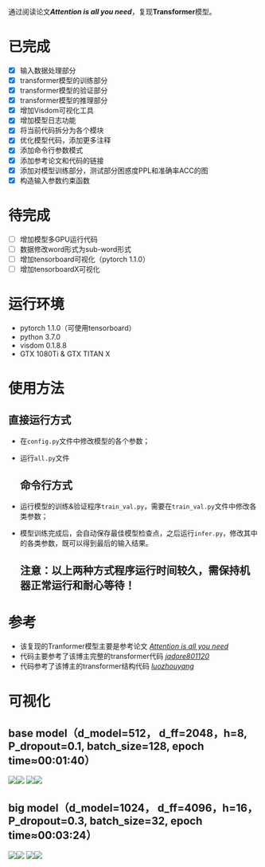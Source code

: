 通过阅读论文***Attention is all you need***，复现**Transformer**模型。

# 已完成
- [x] 输入数据处理部分
- [x] transformer模型的训练部分
- [x] transformer模型的验证部分
- [x] transformer模型的推理部分
- [x] 增加Visdom可视化工具
- [x] 增加模型日志功能
- [x] 将当前代码拆分为各个模块
- [x] 优化模型代码，添加更多注释
- [x] 添加命令行参数模式
- [x] 添加参考论文和代码的链接
- [x] 添加对模型训练部分，测试部分困惑度PPL和准确率ACC的图
- [x] 构造输入参数约束函数

# 待完成
- [ ] 增加模型多GPU运行代码
- [ ] 数据修改word形式为sub-word形式
- [ ] 增加tensorboard可视化（pytorch 1.1.0）
- [ ] 增加tensorboardX可视化

# 运行环境
+ pytorch 1.1.0（可使用tensorboard）
+ python 3.7.0
+ visdom 0.1.8.8
+ GTX 1080Ti & GTX TITAN X

# 使用方法
  ## 直接运行方式
- 在`config.py`文件中修改模型的各个参数；
- 运行`all.py`文件

  ## 命令行方式
- 运行模型的训练&验证程序`train_val.py`，需要在`train_val.py`文件中修改各类参数；
- 模型训练完成后，会自动保存最佳模型检查点，之后运行`infer.py`，修改其中的各类参数，既可以得到最后的输入结果。

  ## 注意：以上两种方式程序运行时间较久，需保持机器正常运行和耐心等待！

# 参考
+ 该复现的Tranformer模型主要是参考论文 [*Attention is all you need*](https://arxiv.org/abs/1706.03762)
+ 代码主要参考了该博主完整的transformer代码 [*jadore801120*](https://github.com/jadore801120/attention-is-all-you-need-pytorch)
+ 代码参考了该博主的transformer结构代码 [*luozhouyang*](https://luozhouyang.github.io/transformer/)

# 可视化

  ## base model（d_model=512， d_ff=2048，h=8, P_dropout=0.1, batch_size=128, epoch time≈00:01:40）
  ![](https://github.com/YUHANYU/Reproduce_Transformer/blob/master/base%20%26%20big%20model/base%20model/train_loss.png)![](https://github.com/YUHANYU/Reproduce_Transformer/blob/master/base%20%26%20big%20model/base%20model/val_loss.png)
  ![](https://github.com/YUHANYU/Reproduce_Transformer/blob/master/base%20%26%20big%20model/base%20model/train_val_acc.png)![](https://github.com/YUHANYU/Reproduce_Transformer/blob/master/base%20%26%20big%20model/base%20model/train_val_ppl.png)

  ## big model（d_model=1024， d_ff=4096，h=16，P_dropout=0.3, batch_size=32, epoch time≈00:03:24）
  ![](https://github.com/YUHANYU/Reproduce_Transformer/blob/master/base%20%26%20big%20model/big%20model/train_loss.png)![](https://github.com/YUHANYU/Reproduce_Transformer/blob/master/base%20%26%20big%20model/big%20model/val_loss.png)
  ![](https://github.com/YUHANYU/Reproduce_Transformer/blob/master/base%20%26%20big%20model/big%20model/train_val_acc.png)![](https://github.com/YUHANYU/Reproduce_Transformer/blob/master/base%20%26%20big%20model/big%20model/train_val_ppl.png)
